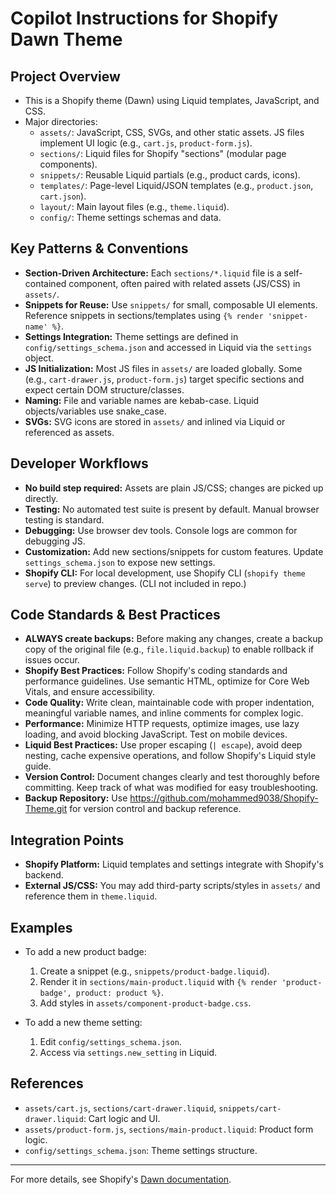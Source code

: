 # Copilot Instructions for Shopify Dawn Theme

## Project Overview
- This is a Shopify theme (Dawn) using Liquid templates, JavaScript, and CSS.
- Major directories:
  - `assets/`: JavaScript, CSS, SVGs, and other static assets. JS files implement UI logic (e.g., `cart.js`, `product-form.js`).
  - `sections/`: Liquid files for Shopify "sections" (modular page components).
  - `snippets/`: Reusable Liquid partials (e.g., product cards, icons).
  - `templates/`: Page-level Liquid/JSON templates (e.g., `product.json`, `cart.json`).
  - `layout/`: Main layout files (e.g., `theme.liquid`).
  - `config/`: Theme settings schemas and data.

## Key Patterns & Conventions
- **Section-Driven Architecture:** Each `sections/*.liquid` file is a self-contained component, often paired with related assets (JS/CSS) in `assets/`.
- **Snippets for Reuse:** Use `snippets/` for small, composable UI elements. Reference snippets in sections/templates using `{% render 'snippet-name' %}`.
- **Settings Integration:** Theme settings are defined in `config/settings_schema.json` and accessed in Liquid via the `settings` object.
- **JS Initialization:** Most JS files in `assets/` are loaded globally. Some (e.g., `cart-drawer.js`, `product-form.js`) target specific sections and expect certain DOM structure/classes.
- **Naming:** File and variable names are kebab-case. Liquid objects/variables use snake_case.
- **SVGs:** SVG icons are stored in `assets/` and inlined via Liquid or referenced as assets.

## Developer Workflows
- **No build step required:** Assets are plain JS/CSS; changes are picked up directly.
- **Testing:** No automated test suite is present by default. Manual browser testing is standard.
- **Debugging:** Use browser dev tools. Console logs are common for debugging JS.
- **Customization:** Add new sections/snippets for custom features. Update `settings_schema.json` to expose new settings.
- **Shopify CLI:** For local development, use Shopify CLI (`shopify theme serve`) to preview changes. (CLI not included in repo.)

## Code Standards & Best Practices
- **ALWAYS create backups:** Before making any changes, create a backup copy of the original file (e.g., `file.liquid.backup`) to enable rollback if issues occur.
- **Shopify Best Practices:** Follow Shopify's coding standards and performance guidelines. Use semantic HTML, optimize for Core Web Vitals, and ensure accessibility.
- **Code Quality:** Write clean, maintainable code with proper indentation, meaningful variable names, and inline comments for complex logic.
- **Performance:** Minimize HTTP requests, optimize images, use lazy loading, and avoid blocking JavaScript. Test on mobile devices.
- **Liquid Best Practices:** Use proper escaping (`| escape`), avoid deep nesting, cache expensive operations, and follow Shopify's Liquid style guide.
- **Version Control:** Document changes clearly and test thoroughly before committing. Keep track of what was modified for easy troubleshooting.
- **Backup Repository:** Use https://github.com/mohammed9038/Shopify-Theme.git for version control and backup reference.

## Integration Points
- **Shopify Platform:** Liquid templates and settings integrate with Shopify's backend.
- **External JS/CSS:** You may add third-party scripts/styles in `assets/` and reference them in `theme.liquid`.

## Examples
- To add a new product badge:
  1. Create a snippet (e.g., `snippets/product-badge.liquid`).
  2. Render it in `sections/main-product.liquid` with `{% render 'product-badge', product: product %}`.
  3. Add styles in `assets/component-product-badge.css`.

- To add a new theme setting:
  1. Edit `config/settings_schema.json`.
  2. Access via `settings.new_setting` in Liquid.

## References
- `assets/cart.js`, `sections/cart-drawer.liquid`, `snippets/cart-drawer.liquid`: Cart logic and UI.
- `assets/product-form.js`, `sections/main-product.liquid`: Product form logic.
- `config/settings_schema.json`: Theme settings structure.

---
For more details, see Shopify's [Dawn documentation](https://shopify.dev/docs/themes/os20).
